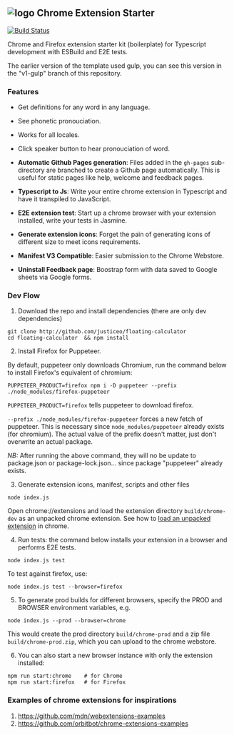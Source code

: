## ![logo](images/logo-24x24.png) Chrome Extension Starter

[![Build Status](https://travis-ci.org/justiceo/chrome-extension-starter.svg?branch=master)](https://travis-ci.org/justiceo/chrome-extension-starter)

Chrome and Firefox extension starter kit (boilerplate) for Typescript development with ESBuild and E2E tests.

The earlier version of the template used gulp, you can see this version in the "v1-gulp" branch of this repository.

### Features

* Get definitions for any word in any language.
* See phonetic pronouciation.
* Works for all locales.
* Click speaker button to hear pronouciation of word.


* **Automatic Github Pages generation**: Files added in the `gh-pages` sub-directory are branched to create a Github page automatically. This is useful for static pages like help, welcome and feedback pages.
* **Typescript to Js**: Write your entire chrome extension in Typescript and have it transpiled to JavaScript.
* **E2E extension test**: Start up a chrome browser with your extension installed, write your tests in Jasmine.
* **Generate extension icons**: Forget the pain of generating icons of different size to meet icons requirements.
* **Manifest V3 Compatible**: Easier submission to the Chrome Webstore.
* **Uninstall Feedback page**: Boostrap form with data saved to Google sheets via Google forms.

### Dev Flow

1. Download the repo and install dependencies (there are only dev dependencies)
```
git clone http://github.com/justiceo/floating-calculator 
cd floating-calculator  && npm install  
```

2. Install Firefox for Puppeteer.

By default, puppeteer only downloads Chromium, run the command below to install Firefox's equivalent of chromium:

```
PUPPETEER_PRODUCT=firefox npm i -D puppeteer --prefix ./node_modules/firefox-puppeteer
```

`PUPPETEER_PRODUCT=firefox` tells puppeteer to download firefox.

`--prefix ./node_modules/firefox-puppeteer` forces a new fetch of puppeteer. This is necessary since `node_modules/puppeteer` already exists (for chromium). The actual value of the prefix doesn't matter, just don't overwrite an actual package. 

*NB:* After running the above command, they will no be update to package.json or package-lock.json... since package "puppeteer" already exists.

3. Generate extension icons, manifest, scripts and other files
```
node index.js
```

Open chrome://extensions and load the extension directory `build/chrome-dev` as an unpacked chrome extension.
See how to [load an unpacked extension](https://developer.chrome.com/extensions/getstarted#manifest) in chrome.

4. Run tests: the command below installs your extension in a browser and performs E2E tests.
```
node index.js test
```

To test against firefox, use:
```
node index.js test --browser=firefox
```

5. To generate prod builds for different browsers, specify the PROD and BROWSER environment variables, e.g.
```
node index.js --prod --browser=chrome
```

This would create the prod directory `build/chrome-prod` and a zip file `build/chrome-prod.zip`, which you can upload to the chrome webstore.

6. You can also start a new browser instance with only the extension installed:

```
npm run start:chrome    # for Chrome
npm run start:firefox   # for Firefox
```

### Examples of chrome extensions for inspirations
1. https://github.com/mdn/webextensions-examples
2. https://github.com/orbitbot/chrome-extensions-examples